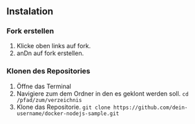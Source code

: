 #

## Instalation

### Fork erstellen

   1. Klicke oben links auf fork.
   2. anDn auf fork erstellen.

### Klonen des Repositories

1. Öffne das Terminal
2. Navigiere zum dem Ordner in den es geklont werden soll. `cd /pfad/zum/verzeichnis`
3. Klone das Repositorie. `git clone https://github.com/dein-username/docker-nodejs-sample.git`
